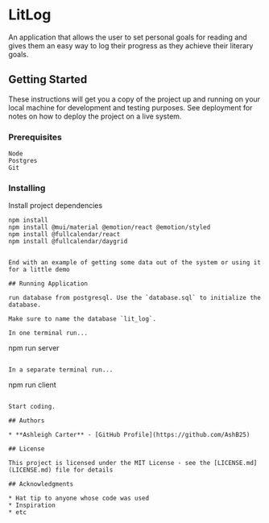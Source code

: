 # LitLog

An application that allows the user to set personal goals for reading and gives them an easy way to log their progress  as they achieve their literary goals. 

## Getting Started

These instructions will get you a copy of the project up and running on your local machine for development and testing purposes. See deployment for notes on how to deploy the project on a live system.

### Prerequisites

```
Node
Postgres
Git
```

### Installing

Install project dependencies

```
npm install
npm install @mui/material @emotion/react @emotion/styled
npm install @fullcalendar/react
npm install @fullcalendar/daygrid
```

```

End with an example of getting some data out of the system or using it for a little demo

## Running Application

run database from postgresql. Use the `database.sql` to initialize the database. 

Make sure to name the database `lit_log`.

In one terminal run...

```
npm run server
```

In a separate terminal run...

```
npm run client
```

Start coding.

## Authors

* **Ashleigh Carter** - [GitHub Profile](https://github.com/AshB25)

## License

This project is licensed under the MIT License - see the [LICENSE.md](LICENSE.md) file for details

## Acknowledgments

* Hat tip to anyone whose code was used
* Inspiration
* etc
